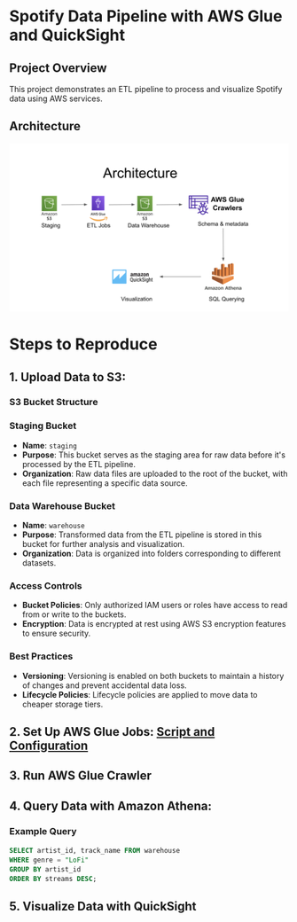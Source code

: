 # Spotify Data Pipeline with AWS Glue and QuickSight

## Project Overview
This project demonstrates an ETL pipeline to process and visualize Spotify data using AWS services.

## Architecture
![Architecture Diagram](architecture/Architecture.png)

# Steps to Reproduce

## 1. **Upload Data to S3**:

### S3 Bucket Structure

### Staging Bucket
- **Name**: `staging`
- **Purpose**: This bucket serves as the staging area for raw data before it's processed by the ETL pipeline.
- **Organization**: Raw data files are uploaded to the root of the bucket, with each file representing a specific data source.

### Data Warehouse Bucket
- **Name**: `warehouse`
- **Purpose**: Transformed data from the ETL pipeline is stored in this bucket for further analysis and visualization.
- **Organization**: Data is organized into folders corresponding to different datasets.

### Access Controls
- **Bucket Policies**: Only authorized IAM users or roles have access to read from or write to the buckets.
- **Encryption**: Data is encrypted at rest using AWS S3 encryption features to ensure security.

### Best Practices
- **Versioning**: Versioning is enabled on both buckets to maintain a history of changes and prevent accidental data loss.
- **Lifecycle Policies**: Lifecycle policies are applied to move data to cheaper storage tiers.

## 2. **Set Up AWS Glue Jobs**: [Script and Configuration](glue_jobs/)<br>

## 3. **Run AWS Glue Crawler**<br>

## 4. **Query Data with Amazon Athena**:

### Example Query
```sql
SELECT artist_id, track_name FROM warehouse
WHERE genre = "LoFi"
GROUP BY artist_id
ORDER BY streams DESC;
```

## 5. **Visualize Data with QuickSight**
